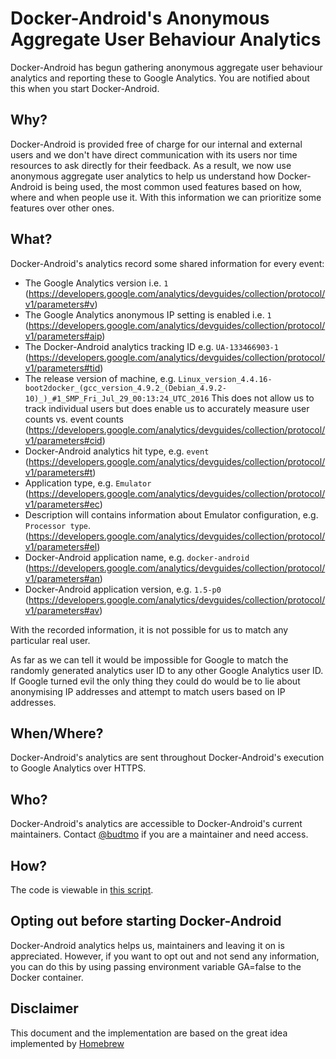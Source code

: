 # Docker-Android's Anonymous Aggregate User Behaviour Analytics
Docker-Android has begun gathering anonymous aggregate user behaviour analytics and reporting these to Google Analytics. You are notified about this when you start Docker-Android.

## Why?
Docker-Android is provided free of charge for our internal and external users and we don't have direct communication with its users nor time resources to ask directly for their feedback. As a result, we now use anonymous aggregate user analytics to help us understand how Docker-Android is being used, the most common used features based on how, where and when people use it. With this information we can prioritize some features over other ones.

## What?
Docker-Android's analytics record some shared information for every event:

- The Google Analytics version i.e. `1` (https://developers.google.com/analytics/devguides/collection/protocol/v1/parameters#v)
- The Google Analytics anonymous IP setting is enabled i.e. `1` (https://developers.google.com/analytics/devguides/collection/protocol/v1/parameters#aip)
- The Docker-Android analytics tracking ID e.g. `UA-133466903-1` (https://developers.google.com/analytics/devguides/collection/protocol/v1/parameters#tid)
- The release version of machine, e.g. `Linux_version_4.4.16-boot2docker_(gcc_version_4.9.2_(Debian_4.9.2-10)_)_#1_SMP_Fri_Jul_29_00:13:24_UTC_2016` This does not allow us to track individual users but does enable us to accurately measure user counts vs. event counts (https://developers.google.com/analytics/devguides/collection/protocol/v1/parameters#cid)
- Docker-Android analytics hit type, e.g. `event` (https://developers.google.com/analytics/devguides/collection/protocol/v1/parameters#t)
- Application type, e.g. `Emulator` (https://developers.google.com/analytics/devguides/collection/protocol/v1/parameters#ec)
- Description will contains information about Emulator configuration, e.g. `Processor type`. (https://developers.google.com/analytics/devguides/collection/protocol/v1/parameters#el)
- Docker-Android application name, e.g. `docker-android` (https://developers.google.com/analytics/devguides/collection/protocol/v1/parameters#an)
- Docker-Android application version, e.g. `1.5-p0` (https://developers.google.com/analytics/devguides/collection/protocol/v1/parameters#av)

With the recorded information, it is not possible for us to match any particular real user.

As far as we can tell it would be impossible for Google to match the randomly generated analytics user ID to any other Google Analytics user ID. If Google turned evil the only thing they could do would be to lie about anonymising IP addresses and attempt to match users based on IP addresses.

## When/Where?
Docker-Android's analytics are sent throughout Docker-Android's execution to Google Analytics over HTTPS.

## Who?
Docker-Android's analytics are accessible to Docker-Android's current maintainers. Contact [@budtmo](https://github.com/budtmo) if you are a maintainer and need access.

## How?
The code is viewable in [this script](./src/appium.sh).

## Opting out before starting Docker-Android
Docker-Android analytics helps us, maintainers and leaving it on is appreciated. However, if you want to opt out and not send any information, you can do this by using passing environment variable GA=false to the Docker container.

## Disclaimer
This document and the implementation are based on the great idea implemented by [Homebrew](https://github.com/Homebrew/brew/blob/master/docs/Analytics.md)
